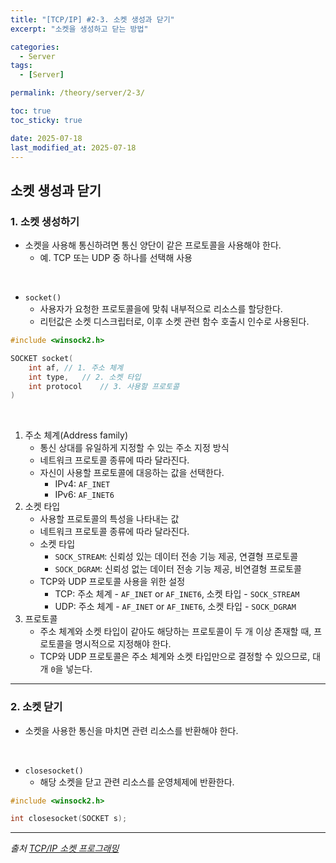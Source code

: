 ```yaml
---
title: "[TCP/IP] #2-3. 소켓 생성과 닫기"
excerpt: "소켓을 생성하고 닫는 방법"

categories:
  - Server
tags:
  - [Server]

permalink: /theory/server/2-3/

toc: true
toc_sticky: true

date: 2025-07-18
last_modified_at: 2025-07-18
---
```


## 소켓 생성과 닫기

### 1. 소켓 생성하기

- 소켓을 사용해 통신하려면 통신 양단이 같은 프로토콜을 사용해야 한다.
    - 예. TCP 또는 UDP 중 하나를 선택해 사용

&nbsp;

- `socket()`
    - 사용자가 요청한 프로토콜을에 맞춰 내부적으로 리소스를 할당한다.
    - 리턴값은 소켓 디스크립터로, 이후 소켓 관련 함수 호출시 인수로 사용된다.

```cpp
#include <winsock2.h>

SOCKET socket(
    int af, // 1. 주소 체계 
    int type,   // 2. 소켓 타입 
    int protocol    // 3. 사용할 프로토콜
)
```

&nbsp;

1. 주소 체계(Address family)
    - 통신 상대를 유일하게 지정할 수 있는 주소 지정 방식
    - 네트워크 프로토콜 종류에 따라 달라진다.
    - 자신이 사용할 프로토콜에 대응하는 값을 선택한다.
        - IPv4: `AF_INET`
        - IPv6: `AF_INET6`
2. 소켓 타입
    - 사용할 프로토콜의 특성을 나타내는 값
    - 네트워크 프로토콜 종류에 따라 달라진다.
    - 소켓 타입
        - `SOCK_STREAM`: 신뢰성 있는 데이터 전송 기능 제공, 연결형 프로토콜
        - `SOCK_DGRAM`: 신뢰성 없는 데이터 전송 기능 제공, 비연결형 프로토콜
    - TCP와 UDP 프로토콜 사용을 위한 설정
        - TCP: 주소 체계 - `AF_INET` or `AF_INET6`, 소켓 타입 - `SOCK_STREAM`
        - UDP: 주소 체계 - `AF_INET` or `AF_INET6`, 소켓 타입 - `SOCK_DGRAM`
3. 프로토콜
    - 주소 체계와 소켓 타입이 같아도 해당하는 프로토콜이 두 개 이상 존재할 때, 프로토콜을 명시적으로 지정해야 한다.
    - TCP와 UDP 프로토콜은 주소 체계와 소켓 타입만으로 결정할 수 있으므로, 대개 `0`을 넣는다.

---

### 2. 소켓 닫기

- 소켓을 사용한 통신을 마치면 관련 리소스를 반환해야 한다.

&nbsp;

- `closesocket()`
    - 해당 소켓을 닫고 관련 리소스를 운영체제에 반환한다.

```cpp
#include <winsock2.h>

int closesocket(SOCKET s);
```

--- 

*출처*
*[TCP/IP 소켓 프로그래밍](https://search.shopping.naver.com/book/catalog/33162396667?cat_id=50010766&frm=PBOKPRO&query=tcpip+%EC%86%8C%EC%BC%93+%ED%94%84%EB%A1%9C%EA%B7%B8%EB%9E%98%EB%B0%8D&NaPm=ct%3Dmcu2vq8o%7Cci%3D46a3a47011533e76f80c1a2987e39750d2a51920%7Ctr%3Dboknx%7Csn%3D95694%7Chk%3D0ad8d61295c785b69f496e796c951cba129e06d6)*